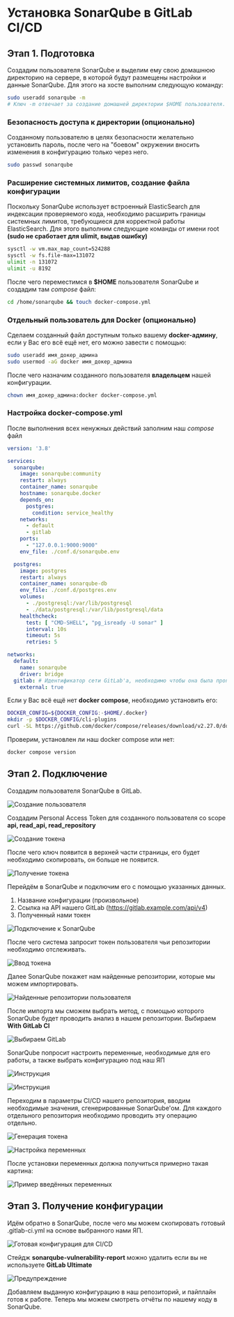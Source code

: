 # Установка SonarQube в GitLab CI/CD

## Этап 1. Подготовка

Создадим пользователя SonarQube и выделим ему свою домашнюю директорию на сервере, в которой будут размещены настройки и данные SonarQube. Для этого на хосте выполним следующую команду:

```bash
sudo useradd sonarqube -m
# Ключ -m отвечает за создание домашней директории $HOME пользователя. Имя пользователя может быть произвольным.
```

### **Безопасность доступа к директории (опционально)**

Созданному пользователю в целях безопасности желательно установить пароль, после чего на "боевом" окружении вносить изменения в конфигурацию только через него.

```bash
sudo passwd sonarqube
```

### Расширение системных лимитов, создание файла конфигурации

Поскольку SonarQube использует встроенный ElasticSearch для индексации проверяемого кода, необходимо расширить границы системных лимитов, требующиеся для корректной работы ElasticSearch. Для этого выполним следующие команды от имени root **(sudo не сработает для ulimit, выдав ошибку)**

```bash
sysctl -w vm.max_map_count=524288
sysctl -w fs.file-max=131072
ulimit -n 131072
ulimit -u 8192
```

После чего переместимся в **$HOME** пользователя SonarQube и создадим там *compose* файл:

```bash
cd /home/sonarqube && touch docker-compose.yml
```

### **Отдельный пользователь для Docker (опционально)**

Сделаем созданный файл доступным только вашему **docker-админу**, если у Вас его всё ещё нет, его можно завести с помощью:

```bash
sudo useradd имя_докер_админа
sudo usermod -aG docker имя_докер_админа
```

После чего назначим созданного пользователя **владельцем** нашей конфигурации.

```bash
chown имя_докер_админа:docker docker-compose.yml
```

### Настройка docker-compose.yml

После выполнения всех ненужных действий заполним наш *compose* файл

```yaml
version: '3.8'

services:
  sonarqube:
    image: sonarqube:community
    restart: always
    container_name: sonarqube
    hostname: sonarqube.docker
    depends_on:
      postgres:
        condition: service_healthy
    networks:
      - default
      - gitlab
    ports:
      - "127.0.0.1:9000:9000"
    env_file: ./conf.d/sonarqube.env

  postgres:
    image: postgres
    restart: always
    container_name: sonarqube-db
    env_file: ./conf.d/postgres.env
    volumes:
      - ./postgresql:/var/lib/postgresql
      - ./data/postgresql:/var/lib/postgresql/data
    healthcheck:
      test: [ "CMD-SHELL", "pg_isready -U sonar" ]
      interval: 10s
      timeout: 5s
      retries: 5

networks:
  default:
    name: sonarqube
    driver: bridge
  gitlab: # Идентификатор сети GitLab'a, необходимо чтобы она была прописана в его docker-compose.yml
    external: true
```

Если у Вас всё ещё нет **docker compose**, необходимо установить его:

```bash
DOCKER_CONFIG=${DOCKER_CONFIG:-$HOME/.docker}
mkdir -p $DOCKER_CONFIG/cli-plugins
curl -SL https://github.com/docker/compose/releases/download/v2.27.0/docker-compose-linux-x86_64 -o $DOCKER_CONFIG/cli-plugins/docker-compose
```

Проверим, установлен ли наш docker compose или нет:

```bash
docker compose version
```

## Этап 2. Подключение

Создадим пользователя SonarQube в GitLab.

![Создание пользователя](images/image.png)

Создадим Personal Access Token для созданного пользователя со scope **api, read_api, read_repository**

![Создание токена](images/image-2.png)

После чего ключ появится в верхней части страницы, его будет необходимо скопировать, он больше не появится.

![Получение токена](images/image-3.png)

Перейдём в SonarQube и подключим его с помощью указанных данных.

1. Название конфигурации (произвольное)
2. Ссылка на API нашего GitLab (https://gitlab.example.com/api/v4)
3. Полученный нами токен

![Подключение к SonarQube](images/image-14.png)

После чего система запросит токен пользователя чьи репозитории необходимо отслеживать.

![Ввод токена](images/image-4.png)

Далее SonarQube покажет нам найденные репозитории, которые мы можем импортировать.

![Найденные репозитории пользователя](images/image-5.png)

После импорта мы сможем выбрать метод, с помощью которого SonarQube будет проводить анализ в нашем репозитории. Выбираем **With GitLab CI**

![Выбираем GitLab](images/image-6.png)

SonarQube попросит настроить переменные, необходимые для его работы, а также выбрать конфигурацию под наш ЯП

![Инструкция](images/image-7.png)

![Инструкция](images/image-8.png)

Переходим в параметры CI/CD нашего репозитория, вводим необходимые значения, сгенерированные SonarQube'ом. Для каждого отдельного репозитория необходимо проводить эту операцию отдельно.

![Генерация токена](images/image-10.png)

![Настройка переменных](images/image-9.png)

После установки переменных должна получиться примерно такая картина:

![Пример введённых переменных](images/image-11.png)

## Этап 3. Получение конфигурации

Идём обратно в SonarQube, после чего мы можем скопировать готовый .gitlab-ci.yml на основе выбранного нами ЯП.

![Готовая конфигурация для CI/CD](images/image-12.png)

Стейдж **sonarqube-vulnerability-report** можно удалить если вы не используете **GitLab Ultimate**

![Предупреждение](images/image-13.png)

Добавляем выданную конфигурацию в наш репозиторий, и пайплайн готов к работе. Теперь мы можем смотреть отчёты по нашему коду в SonarQube.
